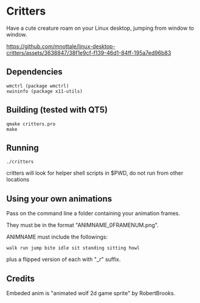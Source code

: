 # Critters

Have a cute creature roam on your Linux desktop,
jumping from window to window.

https://github.com/mnottale/linux-desktop-critters/assets/3638847/38f1e9cf-f139-46d1-84ff-195a7ed96b83

## Dependencies

    wmctrl (package wmctrl)
    xwininfo (package x11-utils)

## Building (tested with QT5)

    qmake critters.pro
    make

## Running

    ./critters

critters will look for helper shell scripts in $PWD, do not run from other
locations

## Using your own animations

Pass on the command line a folder containing your animation frames.

They must be in the format "ANIMNAME_0FRAMENUM.png".

ANIMNAME must include the followings:

    walk run jump bite idle sit standing sitting howl

plus a flipped version of each with "_r" suffix.


## Credits

Embeded anim is "animated wolf 2d game sprite" by RobertBrooks.
